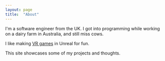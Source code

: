 ```yaml
---
layout: page
title:  "About"
---
```


I'm a software engineer from the UK. I got into programming while working on a dairy farm in Australia, and still miss cows. 

I like making [VR games](https://www.youtube.com/watch?v=UPGbGjFEFa8) in Unreal for fun.

This site showcases some of my projects and thoughts.

